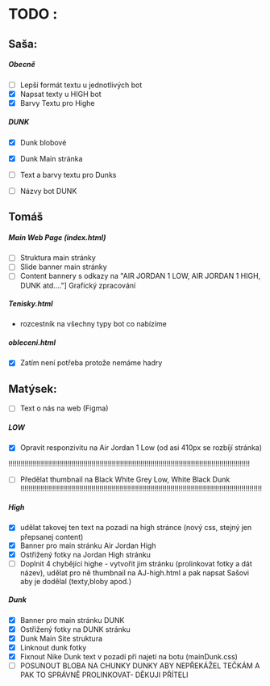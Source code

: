 # TODO :
## Saša:
##### Obecně
- [ ] Lepší formát textu u jednotlivých bot
- [X] Napsat texty u HIGH bot
- [X] Barvy Textu pro Highe
##### DUNK
- [X] Dunk blobové
- [x] Dunk Main stránka
- [ ] Text a barvy textu pro Dunks
- [ ] Názvy bot DUNK



## Tomáš
##### Main Web Page (index.html)
- [ ] Struktura main stránky
- [ ] Slide banner main stránky
- [ ] Content bannery s odkazy na "AIR JORDAN 1 LOW, AIR JORDAN 1 HIGH, DUNK atd...."] Grafický zpracování
##### Tenisky.html
- rozcestník na všechny typy bot co nabízíme
##### obleceni.html
- [X] Zatím není potřeba protože nemáme hadry 



## Matýsek:
- [ ] Text o nás na web (Figma)
##### LOW
- [X] Opravit responzivitu na Air Jordan 1 Low (od asi 410px se rozbíjí stránka)

!!!!!!!!!!!!!!!!!!!!!!!!!!!!!!!!!!!!!!!!!!!!!!!!!!!!!!!!!!!!!!!!!!!!!!!!!!!!!!!!!!!!!!!!!!!!!!!!!!!!!!!!!!!!!!!!!!!!!!!
- [ ] Předělat thumbnail na Black White Grey Low, White Black Dunk
!!!!!!!!!!!!!!!!!!!!!!!!!!!!!!!!!!!!!!!!!!!!!!!!!!!!!!!!!!!!!!!!!!!!!!!!!!!!!!!!!!!!!!!!!!!!!!!!!!!!!!!!!!!!!!!!!!!!!!!

##### High
- [X] udělat takovej ten text na pozadí na high stránce (nový css, stejný jen přepsanej content)
- [X] Banner pro main stránku Air Jordan High
- [X] Ostřižený fotky na Jordan High stránku
- [ ] Doplnit 4 chybějící highe - vytvořit jim stránku (prolinkovat fotky a dát název), udělat pro ně thumbnail na AJ-high.html a pak napsat Sašovi aby je dodělal (texty,bloby apod.)
##### Dunk
- [X] Banner pro main stránku DUNK
- [X] Ostřižený fotky na DUNK stránku
- [X] Dunk Main Site struktura
- [X] Linknout dunk fotky
- [X] Fixnout Nike Dunk text v pozadí při najetí na botu (mainDunk.css)
- [ ] POSUNOUT BLOBA NA CHUNKY DUNKY ABY NEPŘEKÁŽEL TEČKÁM A PAK TO SPRÁVNĚ PROLINKOVAT- DĚKUJI PŘÍTELI

